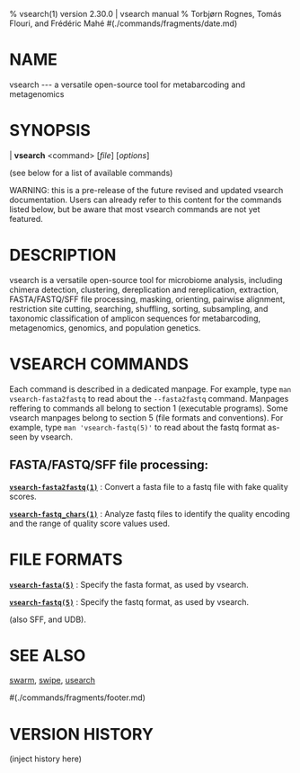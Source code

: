 % vsearch(1) version 2.30.0 | vsearch manual
% Torbjørn Rognes, Tomás Flouri, and Frédéric Mahé
#(./commands/fragments/date.md)

# NAME

vsearch --- a versatile open-source tool for metabarcoding and metagenomics


# SYNOPSIS

| **vsearch** \<command\> \[_file_] \[_options_]

(see below for a list of available commands)

WARNING: this is a pre-release of the future revised and updated
vsearch documentation. Users can already refer to this content for the
commands listed below, but be aware that most vsearch commands are not
yet featured.


# DESCRIPTION

vsearch is a versatile open-source tool for microbiome analysis,
including chimera detection, clustering, dereplication and
rereplication, extraction, FASTA/FASTQ/SFF file processing, masking,
orienting, pairwise alignment, restriction site cutting, searching,
shuffling, sorting, subsampling, and taxonomic classification of
amplicon sequences for metabarcoding, metagenomics, genomics, and
population genetics.


# VSEARCH COMMANDS

Each command is described in a dedicated manpage. For example, type
`man vsearch-fasta2fastq` to read about the `--fasta2fastq`
command. Manpages reffering to commands all belong to section 1
(executable programs). Some vsearch manpages belong to section 5 (file
formats and conventions). For example, type `man 'vsearch-fastq(5)'`
to read about the fastq format as-seen by vsearch.

<!---
## Chimera detection:

| **vsearch** (\-\-uchime_denovo | \-\-uchime2_denovo | \-\-uchime3_denovo) _fastafile_ (\-\-chimeras | \-\-nonchimeras | \-\-uchimealns | \-\-uchimeout) _outputfile_ \[_options_]
| **vsearch** \-\-uchime_ref _fastafile_ (\-\-chimeras | \-\-nonchimeras | \-\-uchimealns | \-\-uchimeout) _outputfile_ \-\-db _fastafile_ \[_options_]

## Clustering:

| **vsearch** (\-\-cluster_fast | \-\-cluster_size | \-\-cluster_smallmem | \-\-cluster_unoise) _fastafile_ (\-\-alnout | \-\-biomout | \-\-blast6out | \-\-centroids | \-\-clusters | \-\-mothur_shared_out | \-\-msaout | \-\-otutabout | \-\-profile | \-\-samout | \-\-uc | \-\-userout) _outputfile_ \-\-id _real_ \[_options_]

--->

## FASTA/FASTQ/SFF file processing:

**[`vsearch-fasta2fastq(1)`](./commands/vsearch-fasta2fastq.1.md)**
: Convert a fasta file to a fastq file with fake quality scores.

**[`vsearch-fastq_chars(1)`](./commands/vsearch-fastq_chars.1.md)**
: Analyze fastq files to identify the quality encoding and the range
of quality score values used.

<!---
## Orienting:

**[`vsearch-orient(1)`](./commands/vsearch-orient.1.md)**
: Use a reference database to orient fastq or fasta sequences.

-->

# FILE FORMATS

**[`vsearch-fasta(5)`](./formats/vsearch-fasta.5.md)**
: Specify the fasta format, as used by vsearch.

**[`vsearch-fastq(5)`](./formats/vsearch-fastq.5.md)**
: Specify the fastq format, as used by vsearch.

(also SFF, and UDB).


# SEE ALSO

[swarm](https://github.com/torognes/swarm),
[swipe](https://github.com/torognes/swipe),
[usearch](https://github.com/rcedgar/usearch12)


#(./commands/fragments/footer.md)


# VERSION HISTORY

(inject history here)
